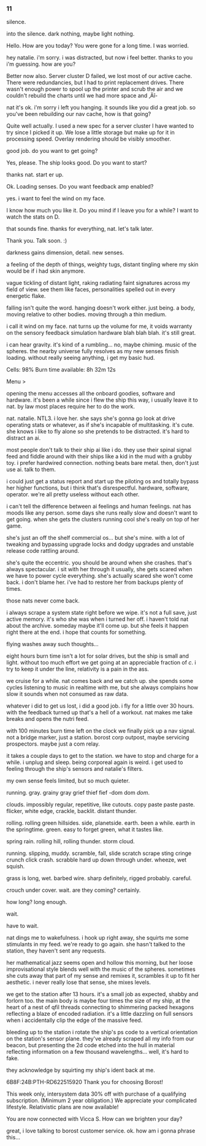 ### 11

silence.

into the silence. dark nothing, maybe light nothing.


Hello. How are you today? You were gone for a long time. I was worried.

hey natalie. i'm sorry. i was distracted, but now i feel better. thanks to you i'm guessing. how are you?

Better now also. Server cluster D failed, we lost most of our active cache. There were redundancies, but I had to print replacement drives. There wasn't enough power to spool up the printer and scrub the air and we couldn't rebuild the charts until we had more space and ‚Äî-

nat it's ok. i'm sorry i left you hanging. it sounds like you did a great job. so you've been rebuilding our nav cache, how is that going?

Quite well actually. I used a new spec for a server cluster I have wanted to try since I picked it up. We lose a little storage but make up for it in processing speed. Overlay rendering should be visibly smoother.

good job. do you want to get going?

Yes, please. The ship looks good. Do you want to start?

thanks nat. start er up.

Ok. Loading senses. Do you want feedback amp enabled?

yes. i want to feel the wind on my face.

I know how much you like it. Do you mind if I leave you for a while? I want to watch the stats on D. 

that sounds fine. thanks for everything, nat. let's talk later.

Thank you. Talk soon. :)


darkness gains dimension, detail. new senses.

a feeling of the depth of things, weighty tugs, distant tingling where my skin would be if i had skin anymore.

vague tickling of distant light, raking radiating faint signatures  across my field of view. see them like faces, personalities spelled out in every energetic flake.

falling isn't quite the word. hanging doesn't work either. just being. a body, moving relative to other bodies. moving through a thin medium.

i call it wind on my face. nat turns up the volume for me, it voids warranty on the sensory feedback simulation hardware blah blah blah. it's still great.

i can hear gravity. it's kind of a rumbling... no, maybe chiming. music of the spheres. the nearby universe fully resolves as my new senses finish loading. without really seeing anything, i get my basic hud.



Cells: 98%
Burn time available: 8h 32m 12s

Menu \>



opening the menu accesses all the onboard goodies, software and hardware. it's been a while since i flew the ship this way, i usually leave it to nat. by law most places require her to do the work.

nat. natalie. NTL3. i love her. she says she's gonna go look at drive operating stats or whatever, as if she's incapable of multitasking. it's cute. she knows i like to fly alone so she pretends to be distracted. it's hard to distract an ai.

most people don't talk to their ship ai like i do. they use their spinal signal feed and fiddle around with their ships like a kid in the mud with a grubby toy. i prefer hardwired connection. nothing beats bare metal. then, don't just use ai. talk to them.

i could just get a status report and start up the piloting os and totally bypass her higher functions, but i think that's disrespectful. hardware, software, operator. we're all pretty useless without each other.

i can't tell the difference between ai feelings and human feelings. nat has moods like any person. some days she runs really slow and doesn't want to get going. when she gets the clusters running cool she's really on top of her game.

she's just an off the shelf commercial os... but she's mine. with a lot of tweaking and bypassing upgrade locks and dodgy upgrades and unstable release code rattling around.

she's quite the eccentric. you should be around when she crashes. that's always spectacular. i sit with her through it usually, she gets scared when we have to power cycle everything. she's actually scared she won't come back. i don't blame her. i've had to restore her from backups plenty of times.

those nats never come back.

i always scrape a system state right before we wipe. it's not a full save, just active memory. it's who she was when i turned her off. i haven't told nat about the archive. someday maybe it'll come up. but she feels it happen right there at the end. i hope that counts for something.


flying washes away such thoughts...






eight hours burn time isn't a lot for solar drives, but the ship is small and light. without too much effort we get going at an appreciable fraction of _c_. i try to keep it under the line, relativity is a pain in the ass.

we cruise for a while. nat comes back and we catch up. she spends some cycles listening to music in realtime with me, but she always complains how slow it sounds when not consumed as raw data. 

whatever i did to get us lost, i did a good job. i fly for a little over 30 hours. with the feedback turned up that's a hell of a workout. nat makes me take breaks and opens the nutri feed.

with 100 minutes burn time left on the clock we finally pick up a nav signal. not a bridge marker, just a station. borost corp outpost, maybe servicing prospectors. maybe just a com relay.

it takes a couple days to get to the station. we have to stop and charge for a while. i unplug and sleep. being corporeal again is weird. i get used to feeling through the ship's sensors and natalie's filters.

my own sense feels limited, but so much quieter.


running. gray. grainy gray grief thief fief -dom dom _dom_.

clouds. impossibly regular, repetitive, like cutouts. copy paste paste paste. flicker, white edge, crackle, backlit. distant thunder.

rolling. rolling green hillsides. side, planetside. earth. been a while. earth in the springtime. green. easy to forget green, what it tastes like.

spring rain. rolling hill, rolling thunder. storm cloud.

running. slipping, muddy. scramble, fall, slide scratch scrape sting cringe crunch click crash. scrabble hard up down through under. wheeze, wet squish.

grass is long, wet. barbed wire. sharp definitely, rigged probably. careful.

crouch under cover. wait. are they coming? certainly.

how long? long enough. 

wait.

have to wait.


nat dings me to wakefulness. i hook up right away, she squirts me some stimulants in my feed. we're ready to go again. she hasn't talked to the station, they haven't sent any requests.

her mathematical jazz seems open and hollow this morning, but her loose improvisational style blends well with the music of the spheres. sometimes she cuts away that part of my sense and remixes it, scrambles it up to fit her aesthetic. i never really lose that sense, she mixes levels.

we get to the station after 13 hours. it's a small job as expected, shabby and forlorn too. the main body is maybe four times the size of my ship, at the heart of a nest of qfil threads connecting to shimmering packed hexagons reflecting a blaze of encoded radiation. it's a little dazzling on full sensors when i accidentally clip the edge of the massive feed. 

bleeding up to the station i rotate the ship's ps code to a vertical orientation on the station's sensor plane. they've already scraped all my info from our beacon, but presenting the 2d code etched into the hull in material reflecting information on a few thousand wavelengths... well, it's hard to fake.

they acknowledge by squirting my ship's ident back at me.


6B8F:24B:PTH-RD622515920
Thank you for choosing Borost!

This week only, intersystem data 30% off
with purchase of a qualifying subscription.
(Minimum 2 year obligation.)
We appreciate your complicated lifestyle.
Relativistic plans are now available!

You are now connected with Vicca S.
How can we brighten your day?


great, i love talking to borost customer service. ok. how am i gonna phrase this...